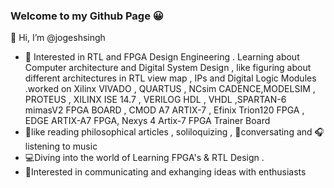 ### Welcome to my Github Page 😀

👋 Hi, I’m @jogeshsingh
- 👀 Interested in RTL and FPGA Design Engineering . Learning about Computer architecture and Digital System Design , like figuring about different architectures 
in RTL view map , IPs and Digital Logic Modules .worked on Xilinx VIVADO , QUARTUS , NCsim CADENCE,MODELSIM , PROTEUS , XILINX ISE 14.7 , VERILOG HDL , VHDL ,SPARTAN-6 mimasV2 FPGA BOARD , CMOD A7 ARTIX-7 , Efinix Trion120 FPGA , EDGE ARTIX-A7 FPGA, Nexys 4 Artix-7 FPGA Trainer Board 
-  📗like reading philosophical articles , soliloquizing , 🎤conversating and 🎧 listening to music  
-  💻Diving into the world of Learning FPGA's & RTL Design .
-  🧠Interested in communicating and exhanging ideas with enthusiasts
  
